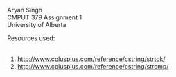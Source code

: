 Aryan Singh <br />
CMPUT 379 Assignment 1 <br />
University of Alberta

Resources used: <br />
<br />
1. http://www.cplusplus.com/reference/cstring/strtok/ <br />
2. http://www.cplusplus.com/reference/cstring/strcmp/ <br />
